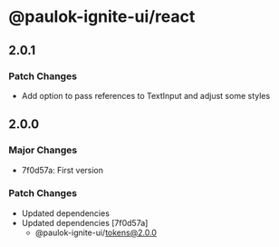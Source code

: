 # @paulok-ignite-ui/react

## 2.0.1

### Patch Changes

- Add option to pass references to TextInput and adjust some styles

## 2.0.0

### Major Changes

- 7f0d57a: First version

### Patch Changes

- Updated dependencies
- Updated dependencies [7f0d57a]
  - @paulok-ignite-ui/tokens@2.0.0
